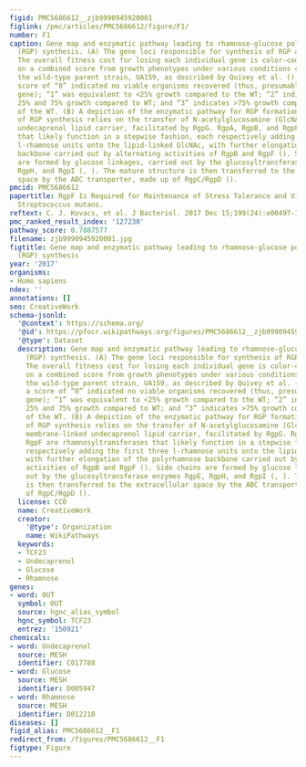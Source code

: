 ```yaml
---
figid: PMC5686612__zjb9990945920001
figlink: /pmc/articles/PMC5686612/figure/F1/
number: F1
caption: Gene map and enzymatic pathway leading to rhamnose-glucose polysaccharide
  (RGP) synthesis. (A) The gene loci responsible for synthesis of RGP are displayed.
  The overall fitness cost for losing each individual gene is color-coded and based
  on a combined score from growth phenotypes under various conditions compared to
  the wild-type parent strain, UA159, as described by Quivey et al. (). Briefly, a
  score of “0” indicated no viable organisms recovered (thus, presumably an essential
  gene); “1” was equivalent to <25% growth compared to the WT; “2” indicates between
  25% and 75% growth compared to WT; and “3” indicates >75% growth compared to that
  of the WT. (B) A depiction of the enzymatic pathway for RGP formation. The initiation
  of RGP synthesis relies on the transfer of N-acetylglucosamine (GlcNAc) onto a membrane-linked
  undecaprenol lipid carrier, facilitated by RgpG. RgpA, RgpB, and RgpF are rhamnosyltransferases
  that likely function in a stepwise fashion, each respectively adding the first three
  l-rhamnose units onto the lipid-linked GlcNAc, with further elongation of the polyrhamnose
  backbone carried out by alternating activities of RgpB and RgpF (). Side chains
  are formed by glucose linkages, carried out by the glucosyltransferase enzymes RgpE,
  RgpH, and RgpI (, ). The mature structure is then transferred to the extracellular
  space by the ABC transporter, made up of RgpC/RgpD ().
pmcid: PMC5686612
papertitle: RgpF Is Required for Maintenance of Stress Tolerance and Virulence in
  Streptococcus mutans.
reftext: C. J. Kovacs, et al. J Bacteriol. 2017 Dec 15;199(24):e00497-17.
pmc_ranked_result_index: '127230'
pathway_score: 0.7887577
filename: zjb9990945920001.jpg
figtitle: Gene map and enzymatic pathway leading to rhamnose-glucose polysaccharide
  (RGP) synthesis
year: '2017'
organisms:
- Homo sapiens
ndex: ''
annotations: []
seo: CreativeWork
schema-jsonld:
  '@context': https://schema.org/
  '@id': https://pfocr.wikipathways.org/figures/PMC5686612__zjb9990945920001.html
  '@type': Dataset
  description: Gene map and enzymatic pathway leading to rhamnose-glucose polysaccharide
    (RGP) synthesis. (A) The gene loci responsible for synthesis of RGP are displayed.
    The overall fitness cost for losing each individual gene is color-coded and based
    on a combined score from growth phenotypes under various conditions compared to
    the wild-type parent strain, UA159, as described by Quivey et al. (). Briefly,
    a score of “0” indicated no viable organisms recovered (thus, presumably an essential
    gene); “1” was equivalent to <25% growth compared to the WT; “2” indicates between
    25% and 75% growth compared to WT; and “3” indicates >75% growth compared to that
    of the WT. (B) A depiction of the enzymatic pathway for RGP formation. The initiation
    of RGP synthesis relies on the transfer of N-acetylglucosamine (GlcNAc) onto a
    membrane-linked undecaprenol lipid carrier, facilitated by RgpG. RgpA, RgpB, and
    RgpF are rhamnosyltransferases that likely function in a stepwise fashion, each
    respectively adding the first three l-rhamnose units onto the lipid-linked GlcNAc,
    with further elongation of the polyrhamnose backbone carried out by alternating
    activities of RgpB and RgpF (). Side chains are formed by glucose linkages, carried
    out by the glucosyltransferase enzymes RgpE, RgpH, and RgpI (, ). The mature structure
    is then transferred to the extracellular space by the ABC transporter, made up
    of RgpC/RgpD ().
  license: CC0
  name: CreativeWork
  creator:
    '@type': Organization
    name: WikiPathways
  keywords:
  - TCF23
  - Undecaprenol
  - Glucose
  - Rhamnose
genes:
- word: OUT
  symbol: OUT
  source: hgnc_alias_symbol
  hgnc_symbol: TCF23
  entrez: '150921'
chemicals:
- word: Undecaprenol
  source: MESH
  identifier: C017788
- word: Glucose
  source: MESH
  identifier: D005947
- word: Rhamnose
  source: MESH
  identifier: D012210
diseases: []
figid_alias: PMC5686612__F1
redirect_from: /figures/PMC5686612__F1
figtype: Figure
---
```

